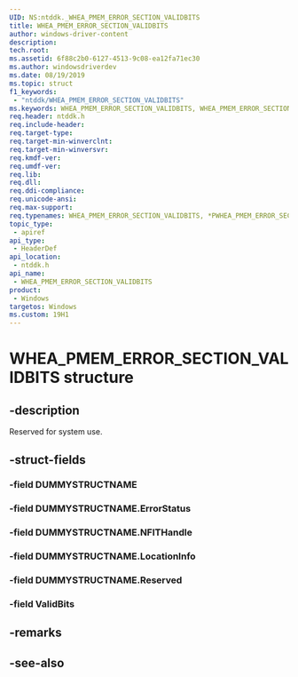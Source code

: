 ```yaml
---
UID: NS:ntddk._WHEA_PMEM_ERROR_SECTION_VALIDBITS
title: WHEA_PMEM_ERROR_SECTION_VALIDBITS
author: windows-driver-content
description: 
tech.root:
ms.assetid: 6f88c2b0-6127-4513-9c08-ea12fa71ec30
ms.author: windowsdriverdev
ms.date: 08/19/2019
ms.topic: struct
f1_keywords:
 - "ntddk/WHEA_PMEM_ERROR_SECTION_VALIDBITS"
ms.keywords: WHEA_PMEM_ERROR_SECTION_VALIDBITS, WHEA_PMEM_ERROR_SECTION_VALIDBITS, *PWHEA_PMEM_ERROR_SECTION_VALIDBITS, 
req.header: ntddk.h
req.include-header:
req.target-type:
req.target-min-winverclnt:
req.target-min-winversvr:
req.kmdf-ver:
req.umdf-ver:
req.lib:
req.dll:
req.ddi-compliance:
req.unicode-ansi:
req.max-support:
req.typenames: WHEA_PMEM_ERROR_SECTION_VALIDBITS, *PWHEA_PMEM_ERROR_SECTION_VALIDBITS
topic_type: 
 - apiref
api_type: 
 - HeaderDef
api_location: 
 - ntddk.h
api_name: 
 - WHEA_PMEM_ERROR_SECTION_VALIDBITS
product: 
 - Windows
targetos: Windows
ms.custom: 19H1
---
```


# WHEA_PMEM_ERROR_SECTION_VALIDBITS structure

## -description

Reserved for system use.

## -struct-fields

### -field DUMMYSTRUCTNAME
 
### -field DUMMYSTRUCTNAME.ErrorStatus
 
### -field DUMMYSTRUCTNAME.NFITHandle
 
### -field DUMMYSTRUCTNAME.LocationInfo
 
### -field DUMMYSTRUCTNAME.Reserved
 
### -field ValidBits
 

## -remarks

## -see-also

